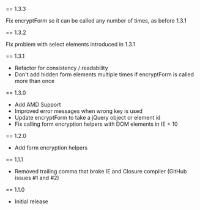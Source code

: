 == 1.3.3

Fix encryptForm so it can be called any number of times, as before 1.3.1

== 1.3.2

Fix problem with select elements introduced in 1.3.1

== 1.3.1

* Refactor for consistency / readability
* Don't add hidden form elements multiple times if encryptForm is called more than once

== 1.3.0

* Add AMD Support
* Improved error messages when wrong key is used
* Update encryptForm to take a jQuery object or element id
* Fix calling form encryption helpers with DOM elements in IE < 10

== 1.2.0

* Add form encryption helpers

== 1.1.1

* Removed trailing comma that broke IE and Closure compiler (GitHub issues #1 and #2)

== 1.1.0

* Initial release

